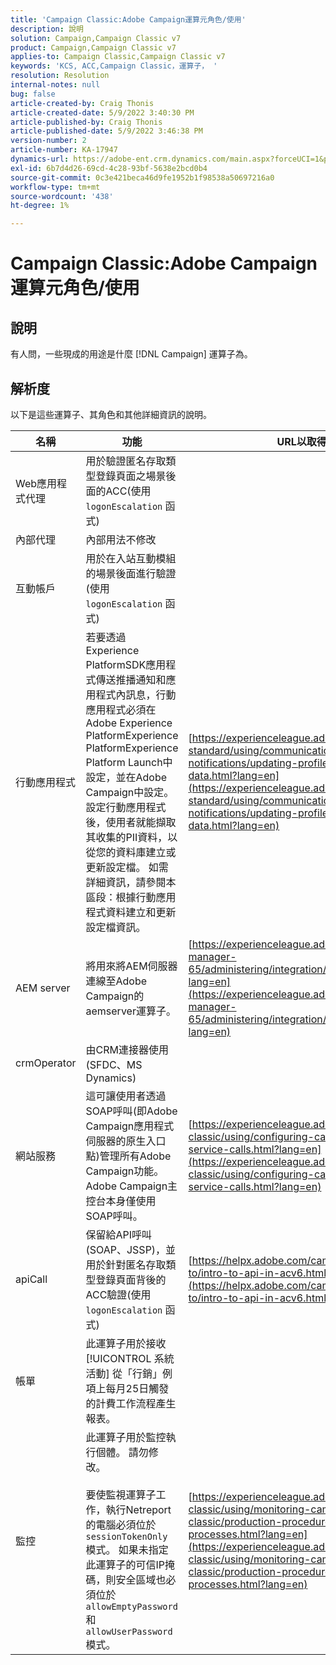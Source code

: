 ```yaml
---
title: 'Campaign Classic:Adobe Campaign運算元角色/使用'
description: 說明
solution: Campaign,Campaign Classic v7
product: Campaign,Campaign Classic v7
applies-to: Campaign Classic,Campaign Classic v7
keywords: 'KCS, ACC,Campaign Classic，運算子， '
resolution: Resolution
internal-notes: null
bug: false
article-created-by: Craig Thonis
article-created-date: 5/9/2022 3:40:30 PM
article-published-by: Craig Thonis
article-published-date: 5/9/2022 3:46:38 PM
version-number: 2
article-number: KA-17947
dynamics-url: https://adobe-ent.crm.dynamics.com/main.aspx?forceUCI=1&pagetype=entityrecord&etn=knowledgearticle&id=4d055a56-aecf-ec11-a7b5-00224809c196
exl-id: 6b7d4d26-69cd-4c28-93bf-5638e2bcd0b4
source-git-commit: 0c3e421beca46d9fe1952b1f98538a50697216a0
workflow-type: tm+mt
source-wordcount: '438'
ht-degree: 1%

---
```


# Campaign Classic:Adobe Campaign運算元角色/使用

## 說明

有人問，一些現成的用途是什麼 [!DNL Campaign] 運算子為。

## 解析度


以下是這些運算子、其角色和其他詳細資訊的說明。


| <b>名稱</b> | <b>功能</b> | <b>URL以取得詳細資訊</b> |
| --- | --- | --- |
| Web應用程式代理 | 用於驗證匿名存取類型登錄頁面之場景後面的ACC(使用 `logonEscalation` 函式) |   |
| 內部代理 | 內部用法不修改 |   |
| 互動帳戶 | 用於在入站互動模組的場景後面進行驗證(使用 `logonEscalation` 函式) |   |
| 行動應用程式 | 若要透過Experience PlatformSDK應用程式傳送推播通知和應用程式內訊息，行動應用程式必須在Adobe Experience PlatformExperience PlatformExperience Platform Launch中設定，並在Adobe Campaign中設定。<br>  設定行動應用程式後，使用者就能擷取其收集的PII資料，以從您的資料庫建立或更新設定檔。 如需詳細資訊，請參閱本區段：根據行動應用程式資料建立和更新設定檔資訊。 | [https://experienceleague.adobe.com/docs/campaign-standard/using/communication-channels/push-notifications/updating-profile-with-mobile-app-data.html?lang=en](https://experienceleague.adobe.com/docs/campaign-standard/using/communication-channels/push-notifications/updating-profile-with-mobile-app-data.html?lang=en) |
| AEM server | 將用來將AEM伺服器連線至Adobe Campaign的aemserver運算子。 | [https://experienceleague.adobe.com/docs/experience-manager-65/administering/integration/campaignonpremise.html?lang=en](https://experienceleague.adobe.com/docs/experience-manager-65/administering/integration/campaignonpremise.html?lang=en) |
| crmOperator | 由CRM連接器使用(SFDC、MS Dynamics) |   |
| 網站服務 | 這可讓使用者透過SOAP呼叫(即Adobe Campaign應用程式伺服器的原生入口點)管理所有Adobe Campaign功能。 Adobe Campaign主控台本身僅使用SOAP呼叫。 | [https://experienceleague.adobe.com/docs/campaign-classic/using/configuring-campaign-classic/api/web-service-calls.html?lang=en](https://experienceleague.adobe.com/docs/campaign-classic/using/configuring-campaign-classic/api/web-service-calls.html?lang=en) |
| apiCall | 保留給API呼叫(SOAP、JSSP)，並用於針對匿名存取類型登錄頁面背後的ACC驗證(使用 `logonEscalation` 函式) | [https://helpx.adobe.com/campaign/classic/how-to/intro-to-api-in-acv6.html](https://helpx.adobe.com/campaign/classic/how-to/intro-to-api-in-acv6.html) |
| 帳單 | 此運算子用於接收 [!UICONTROL 系統活動] 從「行銷」例項上每月25日觸發的計費工作流程產生報表。 |   |
| 監控 | 此運算子用於監控執行個體。 請勿修改。 <br><br>  要使監視運算子工作，執行Netreport的電腦必須位於 `sessionTokenOnly` 模式。 如果未指定此運算子的可信IP掩碼，則安全區域也必須位於 `allowEmptyPassword` 和 `allowUserPassword` 模式。 | [https://experienceleague.adobe.com/docs/campaign-classic/using/monitoring-campaign-classic/production-procedures/monitoring-processes.html?lang=en](https://experienceleague.adobe.com/docs/campaign-classic/using/monitoring-campaign-classic/production-procedures/monitoring-processes.html?lang=en) |
